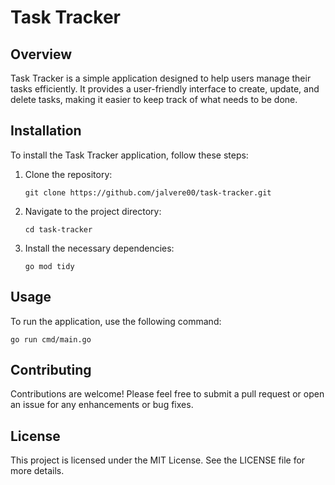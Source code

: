 # Task Tracker

## Overview
Task Tracker is a simple application designed to help users manage their tasks efficiently. It provides a user-friendly interface to create, update, and delete tasks, making it easier to keep track of what needs to be done.

## Installation
To install the Task Tracker application, follow these steps:

1. Clone the repository:
   ```
   git clone https://github.com/jalvere00/task-tracker.git
   ```

2. Navigate to the project directory:
   ```
   cd task-tracker
   ```

3. Install the necessary dependencies:
   ```
   go mod tidy
   ```

## Usage
To run the application, use the following command:
```
go run cmd/main.go
```

## Contributing
Contributions are welcome! Please feel free to submit a pull request or open an issue for any enhancements or bug fixes.

## License
This project is licensed under the MIT License. See the LICENSE file for more details.